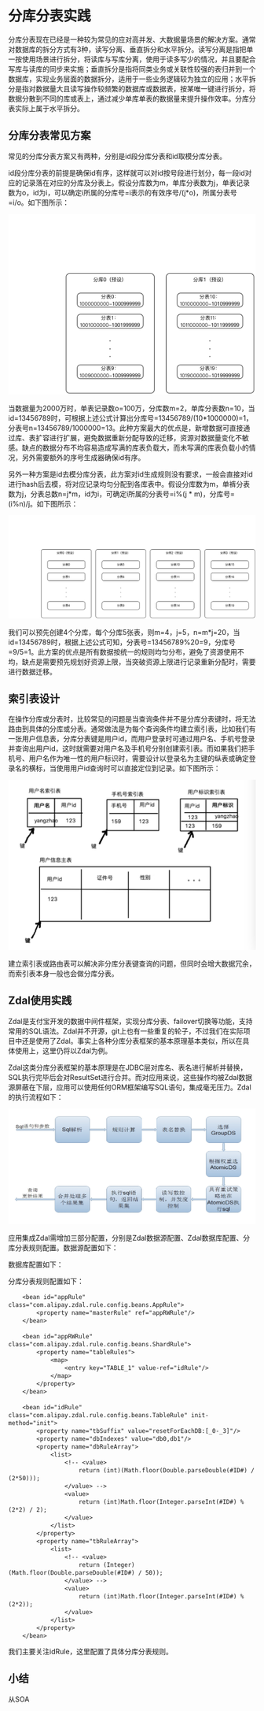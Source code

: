 # 分库分表实践

分库分表现在已经是一种较为常见的应对高并发、大数据量场景的解决方案。通常对数据库的拆分方式有3种，读写分离、垂直拆分和水平拆分。读写分离是指把单一按使用场景进行拆分，将读库与写库分离，使用于读多写少的情况，并且要配合写库与读库的同步来实施；垂直拆分是指将同类业务或关联性较强的表归并到一个数据库，实现业务层面的数据拆分，适用于一些业务逻辑较为独立的应用；水平拆分是指对数据量大且读写操作较频繁的数据库或数据表，按某唯一键进行拆分，将数据分散到不同的库或表上，通过减少单库单表的数据量来提升操作效率。分库分表实际上属于水平拆分。

## 分库分表常见方案

常见的分库分表方案又有两种，分别是id段分库分表和id取模分库分表。

id段分库分表的前提是确保id有序，这样就可以对id按号段进行划分，每一段id对应的记录落在对应的分库及分表上。假设分库数为m，单库分表数为j，单表记录数为o，id为i，可以确定i所属的分库号=i表示的有效序号/(j*o)，所属分表号=i/o。如下图所示：

![](https://github.com/gulfer/gulfer.github.io/blob/master/pic/split_1.png)

当数据量为2000万时，单表记录数o=100万，分库数m=2，单库分表数n=10，当id=13456789时，可根据上述公式计算出分库号=13456789/(10*1000000)=1，分表号n=13456789/1000000=13。此种方案最大的优点是，新增数据可直接通过库、表扩容进行扩展，避免数据重新分配导致的迁移，资源对数据量变化不敏感。缺点的数据分布不均容易造成写满的库表负载大，而未写满的库表负载小的情况，另外需要额外的序号生成器确保id有序。

另外一种方案是id去模分库分表，此方案对id生成规则没有要求，一般会直接对id进行hash后去模，将对应记录均匀分配到各库表中。假设分库数为m，单裤分表数为j，分表总数n=j*m，id为i，可确定i所属的分表号=i%(j * m)，分库号=(i%n)/j。如下图所示：

![](https://github.com/gulfer/gulfer.github.io/blob/master/pic/split_2.png)

我们可以预先创建4个分库，每个分库5张表，则m=4，j=5，n=m*j=20，当id=13456789时，根据上述公式可知，分表号=13456789%20=9，分库号=9/5=1。此方案的优点是所有数据按统一的规则均匀分布，避免了资源使用不均，缺点是需要预先规划好资源上限，当突破资源上限进行记录重新分配时，需要进行数据迁移。

## 索引表设计

在操作分库或分表时，比较常见的问题是当查询条件并不是分库分表键时，将无法路由到具体的分库或分表。通常做法是为每个查询条件均建立索引表，比如我们有一张用户信息表，分库分表键是用户id，而用户登录时可通过用户名、手机号登录并查询出用户id，这时就需要对用户名及手机号分别创建索引表。而如果我们把手机号、用户名作为唯一性的用户标识时，需要设计以登录名为主键的纵表或确定登录名的横标，当使用用户id查询时可以直接定位到记录。如下图所示：

![](https://github.com/gulfer/gulfer.github.io/blob/master/pic/index_table.png)

建立索引表或路由表可以解决非分库分表键查询的问题，但同时会增大数据冗余，而索引表本身一般也会做分库分表。

## Zdal使用实践

Zdal是支付宝开发的数据中间件框架，实现分库分表、failover切换等功能，支持常用的SQL语法。Zdal并不开源，git上也有一些重复的轮子，不过我们在实际项目中还是使用了Zdal。事实上各种分库分表框架的基本原理基本类似，所以在具体使用上，这里仍将以Zdal为例。

Zdal这类分库分表框架的基本原理是在JDBC层对库名、表名进行解析并替换，SQL执行完毕后会对ResultSet进行合并。而对应用来说，这些操作均被Zdal数据源屏蔽在下层，应用可以使用任何ORM框架编写SQL语句，集成毫无压力。Zdal的执行流程如下：

![](https://github.com/gulfer/gulfer.github.io/blob/master/pic/zdal1.png)

应用集成Zdal需增加三部分配置，分别是Zdal数据源配置、Zdal数据库配置、分库分表规则配置。数据源配置如下：

数据库配置如下：

分库分表规则配置如下：

```
    <bean id="appRule" class="com.alipay.zdal.rule.config.beans.AppRule">
		<property name="masterRule" ref="appRWRule"/>
	</bean>
	
	<bean id="appRWRule" class="com.alipay.zdal.rule.config.beans.ShardRule">
		<property name="tableRules">
			<map>
				<entry key="TABLE_1" value-ref="idRule"/>
			</map>
		</property>
	</bean>
	
	<bean id="idRule" class="com.alipay.zdal.rule.config.beans.TableRule" init-method="init">
		<property name="tbSuffix" value="resetForEachDB:[_0-_3]"/>
		<property name="dbIndexes" value="db0,db1"/>
		<property name="dbRuleArray">
			<list>
				<!-- <value>
					return (int)(Math.floor(Double.parseDouble(#ID#) / (2*50)));
				</value> -->
				<value>
					return (int)Math.floor(Integer.parseInt(#ID#) % (2*2) / 2);
				</value>
			</list>
		</property>
		<property name="tbRuleArray">
			<list>
				<!-- <value>
					return (Integer)(Math.floor(Double.parseDouble(#ID#) / 50));
				</value> -->
				<value>
					return (int)Math.floor(Integer.parseInt(#ID#) % (2*2));
				</value>
			</list>
		</property>
	</bean>
```

我们主要关注idRule，这里配置了具体分库分表规则。

## 小结

从SOA


